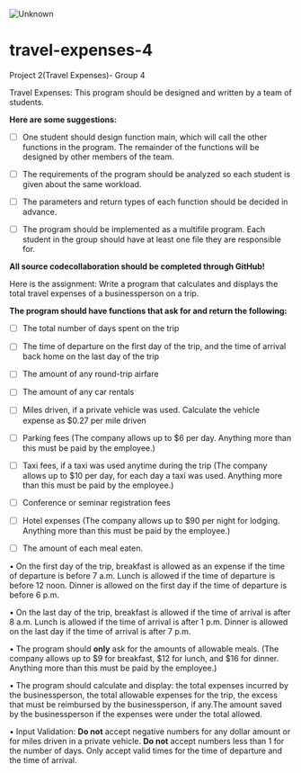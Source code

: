 ![Unknown](https://user-images.githubusercontent.com/77459229/135337398-441d6ddb-5296-48bb-b8b9-cf98d48e3543.jpg)

# travel-expenses-4
Project 2(Travel Expenses)- Group 4

Travel Expenses:
This program should be designed and written by a team of students. 

**Here are some suggestions:**

- [ ] One student should design function main, which will call the other functions in the program. The remainder of the functions will be designed by other members of the team.

- [ ] The requirements of the program should be analyzed so each student is given about the same workload.

- [ ] The parameters and return types of each function should be decided in advance.

- [ ] The program should be implemented as a multifile program. Each student in the group should have at least one file they are responsible for.

**All source codecollaboration should be completed through GitHub!**

Here is the assignment: Write a program that calculates and displays the total travel expenses of a businessperson   on a trip. 

**The program should have functions that ask for and return the following:**

- [ ] The total number of days spent on the trip

- [ ] The time of departure on the first day of the trip, and the time of arrival back home on the last day of the trip

- [ ] The amount of any round-trip airfare

- [ ] The amount of any car rentals 

- [ ] Miles driven, if a private vehicle was used. Calculate the vehicle expense as $0.27 per mile driven 

- [ ] Parking fees (The company allows up to $6 per day. Anything more than this must be paid by the employee.)

- [ ] Taxi fees, if a taxi was used anytime during the trip (The company allows up to $10 per day, for each day a taxi was used. Anything more than this must be paid by the employee.) 

- [ ] Conference or seminar registration fees 

- [ ] Hotel expenses (The company allows up to $90 per night for lodging. Anything more than this must be paid by the employee.) 

- [ ] The amount of each meal eaten. 

• On the first day of the trip, breakfast is allowed as an expense if the time of departure is before 7 a.m. Lunch is allowed if the time of departure is before 12         noon. Dinner is allowed on the first day if the time of departure is before 6 p.m.

• On the last day of the trip, breakfast is allowed if the time of arrival is after 8 a.m. Lunch is allowed if the time of arrival is after 1 p.m. Dinner is allowed on the last day if the time of arrival is after 7 p.m. 

• The program should **only** ask for the amounts of allowable meals. (The company allows up to $9 for breakfast, $12 for lunch, and $16 for dinner. Anything more than this must be paid by the employee.)

• The program should calculate and display: the total expenses incurred by the businessperson, the total allowable expenses for the trip, the excess that must be reimbursed by the businessperson, if any.The amount saved by the businessperson if the expenses were under the total allowed. 

• Input Validation: **Do not** accept negative numbers for any dollar amount or for miles driven in a private vehicle. **Do not** accept numbers less than 1 for the number of days. Only accept valid times for the time of departure and the time of arrival.
